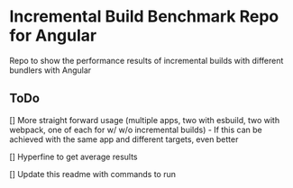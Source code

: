 # Incremental Build Benchmark Repo for Angular

Repo to show the performance results of incremental builds with different bundlers with Angular

## ToDo

[] More straight forward usage (multiple apps, two with esbuild, two with webpack, one of each for w/ w/o incremental builds) - If this can be achieved with the same app and different targets, even better

[] Hyperfine to get average results

[] Update this readme with commands to run
